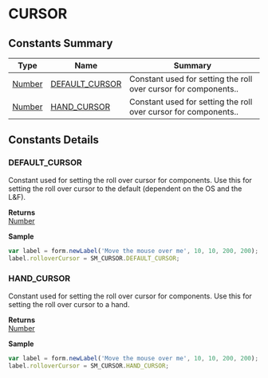#  CURSOR


## Constants Summary

| Type                                                  | Name                                          | Summary                                                          |
| ----------------------------------------------------- | --------------------------------------------- | ---------------------------------------------------------------- |
| [Number](../JSLib/Number.md) | [DEFAULT_CURSOR](CURSOR.md#DEFAULT_CURSOR)                   | Constant used for setting the roll over cursor for components..                                    |
| [Number](../JSLib/Number.md) | [HAND_CURSOR](CURSOR.md#HAND_CURSOR)                   | Constant used for setting the roll over cursor for components..                                    |

## Constants Details

### DEFAULT_CURSOR

Constant used for setting the roll over cursor for components.
Use this for setting the roll over cursor to the default (dependent
on the OS and the L&F).

**Returns**\
[Number](../JSLib/Number.md) 


**Sample**

```javascript
var label = form.newLabel('Move the mouse over me', 10, 10, 200, 200);
label.rolloverCursor = SM_CURSOR.DEFAULT_CURSOR;
```
### HAND_CURSOR

Constant used for setting the roll over cursor for components.
Use this for setting the roll over cursor to a hand.

**Returns**\
[Number](../JSLib/Number.md) 


**Sample**

```javascript
var label = form.newLabel('Move the mouse over me', 10, 10, 200, 200);
label.rolloverCursor = SM_CURSOR.HAND_CURSOR;
```

